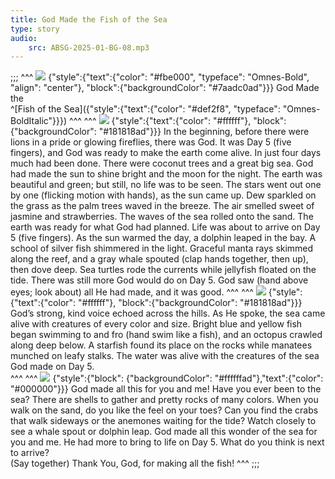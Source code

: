 ```yaml
---
title: God Made the Fish of the Sea
type: story
audio:
    src: ABSG-2025-01-BG-08.mp3
---
```


;;;
^^^
![](08-00.png)
{"style":{"text":{"color": "#fbe000", "typeface": "Omnes-Bold", "align": "center"}, "block":{"backgroundColor": "#7aadc0ad"}}}
God Made the\
^[Fish of the Sea]({"style":{"text":{"color": "#def2f8", "typeface": "Omnes-BoldItalic"}}}) 
^^^
^^^
![](08-01.png)
{"style":{"text":{"color": "#ffffff"}, "block":{"backgroundColor": "#181818ad"}}}
In the beginning, before there were lions in a pride or glowing fireflies, there was God. It was Day 5 (five fingers), and God was ready to make the earth come alive. In just four days much had been done. There were coconut trees and a great big sea. God had made the sun to shine bright and the moon for the night. The earth was beautiful and green; but still, no life was to be seen. The stars went out one by one (flicking motion with hands), as the sun came up. Dew sparkled on the grass as the palm trees waved in the breeze. The air smelled sweet of jasmine and strawberries. The waves of the sea rolled onto the sand. The earth was ready for what God had planned. Life was about to arrive on Day 5 (five fingers). As the sun warmed the day, a dolphin leaped in the bay. A school of silver fish shimmered in the light. Graceful manta rays skimmed along the reef, and a gray whale spouted (clap hands together, then up), then dove deep. Sea turtles rode the currents while jellyfish floated on the tide. There was still more God would do on Day 5. God saw (hand above eyes; look about) all He had made, and it was good.
^^^
^^^
![](08-02.png)
{"style":{"text":{"color": "#ffffff"}, "block":{"backgroundColor": "#181818ad"}}}
God’s strong, kind voice echoed across the hills. As He spoke, the sea came alive with creatures of every color and size. Bright blue and yellow fish began swimming to and fro (hand swim like a fish), and an octopus crawled along deep below. A starfish found its place on the rocks while manatees munched on leafy stalks. The water was alive with the creatures of the sea God made on Day 5.  
^^^
^^^
![](08-03.png)
{"style":{"block": {"backgroundColor": "#ffffffad"},"text":{"color": "#000000"}}}
God made all this for you and me! Have you ever been to the sea? There are shells to gather and pretty rocks of many colors. When you walk on the sand, do you like the feel on your toes? Can you find the crabs that walk sideways or the anemones waiting for the tide? Watch closely to see a whale spout or dolphin leap. God made all this wonder of the sea for you and me. He had more to bring to life on Day 5. What do you think is next to arrive?\
(Say together) Thank You, God, for making all the fish!
^^^
;;;